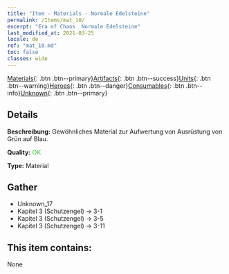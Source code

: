 ```yaml
---
title: "Item - Materials - Normale Edelsteine"
permalink: /Items/mat_10/
excerpt: "Era of Chaos  Normale Edelsteine"
last_modified_at: 2021-03-25
locale: de
ref: "mat_10.md"
toc: false
classes: wide
---
```

 [Materials](/de/Items/){: .btn .btn--primary}[Artifacts](/de/Items/Artifacts/){: .btn .btn--success}[Units](/de/Items/Units/){: .btn .btn--warning}[Heroes](/de/Items/Heroes/){: .btn .btn--danger}[Consumables](/de/Items/Consumables/){: .btn .btn--info}[Unknown](/de/Items/Unknown/){: .btn .btn--primary}

## Details
 **Beschreibung:** Gewöhnliches Material zur Aufwertung von Ausrüstung von Grün auf Blau.

 **Quality:** <span style="color: #32CD32">OK</span>

 **Type:** Material

## Gather

*    Unknown_17 
*    Kapitel 3 (Schutzengel) -> 3-1 
*    Kapitel 3 (Schutzengel) -> 3-5 
*    Kapitel 3 (Schutzengel) -> 3-11 

## This item contains:

  None

